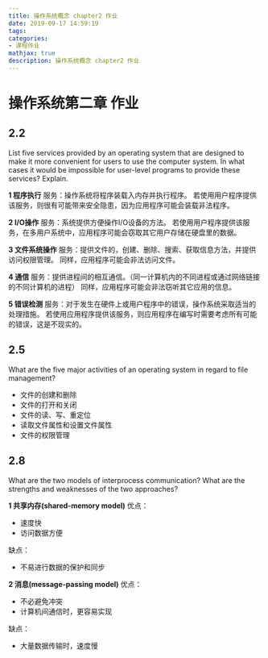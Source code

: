 ```yaml
---
title: 操作系统概念 chapter2 作业
date: 2019-09-17 14:59:19
tags:
categories:
- 课程作业
mathjax: true
description: 操作系统概念 chapter2 作业
---
```

# 操作系统第二章 作业

## 2.2
List five services provided by an operating system that are designed to
make it more convenient for users to use the computer system. In what
cases it would be impossible for user-level programs to provide these
services? Explain.

**1 程序执行**
服务：操作系统将程序装载入内存并执行程序。
若使用用户程序提供该服务，则很有可能带来安全隐患，因为应用程序可能会装载非法程序。

**2 I/O操作**
服务：系统提供方便操作I/O设备的方法。
若使用用户程序提供该服务，在多用户系统中，应用程序可能会窃取其它用户存储在硬盘里的数据。

**3 文件系统操作**
服务：提供文件的，创建、删除、搜索、获取信息方法，并提供访问权限管理。
同样，应用程序可能会非法访问文件。

**4 通信**
服务：提供进程间的相互通信。（同一计算机内的不同进程或通过网络链接的不同计算机的进程）
同样，应用程序可能会非法窃听其它应用的信息。

**5 错误检测**
服务：对于发生在硬件上或用户程序中的错误，操作系统采取适当的处理措施。
若使用应用程序提供该服务，则应用程序在编写时需要考虑所有可能的错误，这是不现实的。

## 2.5
What are the five major activities of an operating system in regard to file management?

- 文件的创建和删除
- 文件的打开和关闭
- 文件的读、写、重定位
- 读取文件属性和设置文件属性
- 文件的权限管理

## 2.8
What are the two models of interprocess communication? What are the strengths and
weaknesses of the two approaches?

**1 共享内存(shared-memory model)**
优点：
- 速度快
- 访问数据方便

缺点：
- 不易进行数据的保护和同步

**2 消息(message-passing model)**
优点：
- 不必避免冲突
- 计算机间通信时，更容易实现

缺点：
- 大量数据传输时，速度慢